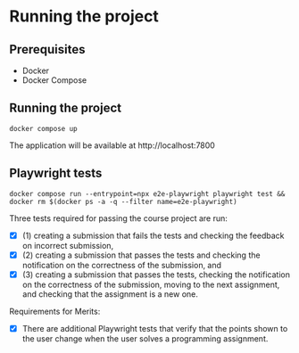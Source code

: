# Running the project

## Prerequisites

- Docker
- Docker Compose

## Running the project

```
docker compose up
```

The application will be available at http://localhost:7800


## Playwright tests

```
docker compose run --entrypoint=npx e2e-playwright playwright test && docker rm $(docker ps -a -q --filter name=e2e-playwright)
```
Three tests required for passing the course project are run:

- [x]  (1) creating a submission that fails the tests and checking the feedback on incorrect submission,
- [x]  (2) creating a submission that passes the tests and checking the notification on the correctness of the submission, and
- [x]  (3) creating a submission that passes the tests, checking the notification on the correctness of the submission, moving to the next assignment, and checking that the assignment is a new one.

Requirements for Merits:

- [x] There are additional Playwright tests that verify that the points shown to the user change when the user solves a programming assignment.
